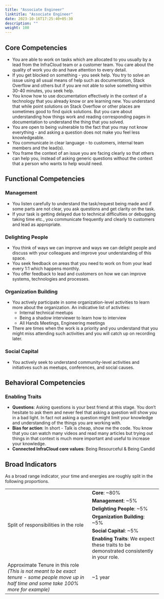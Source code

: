 ```yaml
---
title: "Associate Engineer"
linktitle: "Associate Engineer"
date: 2023-10-16T17:25:40+05:30
description: ""
weight: 100
---
```


## Core Competencies 
* You are able to work on tasks which are allocated to you usually by a lead from the InfraCloud team or a customer team. You care about the quality of work you do and have attention to every detail.
* If you get blocked on something - you seek help. You try to solve an issue using all usual means of help such as documentation, Stack Overflow and others but if you are not able to solve something within 30-40 minutes, you seek help.
* You know how to use documentation effectively in the context of a technology that you already know or are learning new. You understand that while point solutions on Stack Overflow or other places are sometimes good to find quick solutions. But you care about understanding how things work and reading corresponding pages in documentation to understand the thing that you solved.
* You are open to being vulnerable to the fact that you may not know everything - and asking a question does not make you feel less knowledgeable.
* You communicate in clear language - to customers, internal team members and the lead(s).
* You frame the context of an issue you are facing clearly so that others can help you, instead of asking generic questions without the context that a person who wants to help would need.

## Functional Competencies 

### Management 
  * You listen carefully to understand the task/request being made and if some parts are not clear, you ask questions and get clarity on the task.
  * If your task is getting delayed due to technical difficulties or debugging taking time etc., you communicate frequently and clearly to customers and lead as appropriate.
### Delighting People
<!-- TODO: too many ands here. -->
  * You think of ways we can improve and ways we can delight people and discuss with your colleagues and improve your understanding of this space.
  * You seek feedback on areas that you need to work on from your lead every 1:1 which happens monthly.
  * You offer feedback to lead and customers on how we can improve systems, technologies and processes.
### Organization Building
  * You actively participate in some organization-level activities to learn more about the organization. An indicative list of activities:
    * Internal technical meetups
    * Being a shadow interviewer to learn how to interview
    * All Hands Meetings, Engineering meetings
  * There are times when the work is a priority and you understand that you might miss attending such activities and you will catch up on recording later.
### Social Capital
  * You actively seek to understand community-level activities and initiatives such as meetups, conferences, and social causes.

## Behavioral Competencies
### Enabling Traits

* **Questions**: Asking questions is your best friend at this stage. You don’t hesitate to ask them and never feel that asking a question will show you in a bad light. In fact not asking a question might limit your knowledge and understanding of the things you are working with.
* **Bias for action**: In short - Talk is cheap, show me the code. You know that you can watch many videos and read many articles but trying out things in that context is much more important and useful to increase your knowledge.
* **Connected InfraCloud core values**: Being Resourceful & Being Candid



## Broad Indicators
As a broad range indicator, your time and energies are roughly split in the following proportions.

<table>
<tbody>
  <tr>
    <td rowspan="6">Split of responsibilities in the role</td>
    <td><span style="font-weight:bold">Core</span>: ~80%</td>
  </tr>
  <tr>
    <td><span style="font-weight:bold">Management</span>: ~5%</td>
  </tr>
  <tr>
    <td><span style="font-weight:bold">Delighting People</span>: ~5%</td>
  </tr>
  <tr>
    <td><span style="font-weight:bold">Organization Building</span>: ~5%</td>
  </tr>
  <tr>
    <td><span style="font-weight:bold">Social Capital</span>: ~5%</td>
  </tr>
  <tr>
    <td><span style="font-weight:bold">Enabling Traits</span>: We expect these traits to be demonstrated consistently in your role.</td>
  </tr>
  <tr>
    <td>
	  Approximate Tenure in this role <br>
	  <span style="font-style:italic">(This is not meant to be exact tenure - some people move up in half time and some take 100% more for example)</span>
	</td>
	<td>~1 year</td>
</tbody>
</table>
